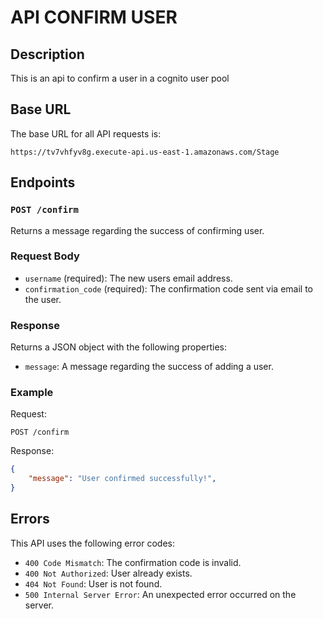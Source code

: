 # API CONFIRM USER

## Description

This is an api to confirm a user in a cognito user pool

## Base URL

The base URL for all API requests is:

`https://tv7vhfyv8g.execute-api.us-east-1.amazonaws.com/Stage`

## Endpoints

### `POST /confirm`

Returns a message regarding the success of confirming user.

### Request Body

- `username` (required): The new users email address.
- `confirmation_code` (required): The confirmation code sent via email to the user.

### Response

Returns a JSON object with the following properties:

- `message`: A message regarding the success of adding a user.

### Example

Request:

```
POST /confirm
```

Response:

```json
{
    "message": "User confirmed successfully!",
}

```

## Errors

This API uses the following error codes:

- `400 Code Mismatch`: The confirmation code is invalid.
- `400 Not Authorized`: User already exists.
- `404 Not Found`: User is not found.
- `500 Internal Server Error`: An unexpected error occurred on the server.
